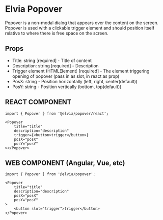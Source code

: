 # Elvia Popover

Popover is a non-modal dialog that appears over the content on the screen. Popover is used with a clickable
trigger element and should position itself relative to where there is free space on the screen.

## Props

- Title: string [required] - Title of content
- Description: string [required] - Description
- Trigger element (HTMLElement) [required] - The element triggering opening of popover (pass in as slot, in
  react as prop)
- PosX: string - Position horizontally (left, right, center(default))
- PosY: string - Position vertically (bottom, top(default))

## REACT COMPONENT

```
import { Popover } from '@elvia/popover/react';
```

```
<Popover
    title="title"
    description="description"
    trigger={<button>trigger</button>}
    posX="posX"
    posY="posY"
></Popover>
```

## WEB COMPONENT (Angular, Vue, etc)

```
import { Popover } from '@elvia/popover';
```

```
<Popover
    title="title"
    description="description"
    posX="posX"
    posY="posY"
>
    <button slot="trigger">trigger</button>
</Popover>
```
